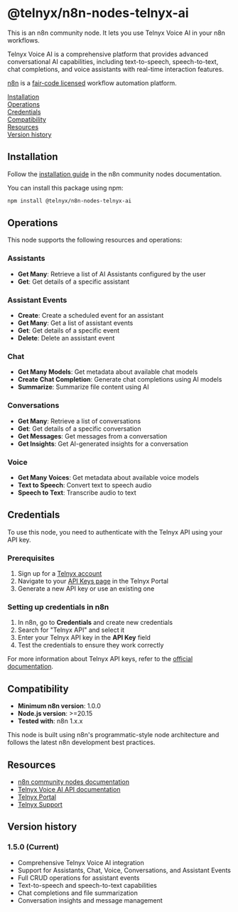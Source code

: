 # @telnyx/n8n-nodes-telnyx-ai

This is an n8n community node. It lets you use Telnyx Voice AI in your n8n workflows.

Telnyx Voice AI is a comprehensive platform that provides advanced conversational AI capabilities, including text-to-speech, speech-to-text, chat completions, and voice assistants with real-time interaction features.

[n8n](https://n8n.io/) is a [fair-code licensed](https://docs.n8n.io/reference/license/) workflow automation platform.

[Installation](#installation)  
[Operations](#operations)  
[Credentials](#credentials)  
[Compatibility](#compatibility)  
[Resources](#resources)  
[Version history](#version-history)

## Installation

Follow the [installation guide](https://docs.n8n.io/integrations/community-nodes/installation/) in the n8n community nodes documentation.

You can install this package using npm:

```bash
npm install @telnyx/n8n-nodes-telnyx-ai
```

## Operations

This node supports the following resources and operations:

### Assistants

- **Get Many**: Retrieve a list of AI Assistants configured by the user
- **Get**: Get details of a specific assistant

### Assistant Events

- **Create**: Create a scheduled event for an assistant
- **Get Many**: Get a list of assistant events
- **Get**: Get details of a specific event
- **Delete**: Delete an assistant event

### Chat

- **Get Many Models**: Get metadata about available chat models
- **Create Chat Completion**: Generate chat completions using AI models
- **Summarize**: Summarize file content using AI

### Conversations

- **Get Many**: Retrieve a list of conversations
- **Get**: Get details of a specific conversation
- **Get Messages**: Get messages from a conversation
- **Get Insights**: Get AI-generated insights for a conversation

### Voice

- **Get Many Voices**: Get metadata about available voice models
- **Text to Speech**: Convert text to speech audio
- **Speech to Text**: Transcribe audio to text

## Credentials

To use this node, you need to authenticate with the Telnyx API using your API key.

### Prerequisites

1. Sign up for a [Telnyx account](https://telnyx.com)
2. Navigate to your [API Keys page](https://portal.telnyx.com/#/app/api-keys) in the Telnyx Portal
3. Generate a new API key or use an existing one

### Setting up credentials in n8n

1. In n8n, go to **Credentials** and create new credentials
2. Search for "Telnyx API" and select it
3. Enter your Telnyx API key in the **API Key** field
4. Test the credentials to ensure they work correctly

For more information about Telnyx API keys, refer to the [official documentation](https://support.telnyx.com/en/articles/4305158-api-keys-and-how-to-use-them).

## Compatibility

- **Minimum n8n version**: 1.0.0
- **Node.js version**: >=20.15
- **Tested with**: n8n 1.x.x

This node is built using n8n's programmatic-style node architecture and follows the latest n8n development best practices.

## Resources

- [n8n community nodes documentation](https://docs.n8n.io/integrations/#community-nodes)
- [Telnyx Voice AI API documentation](https://developers.telnyx.com/docs/api/v2/ai)
- [Telnyx Portal](https://portal.telnyx.com)
- [Telnyx Support](https://support.telnyx.com)

## Version history

### 1.5.0 (Current)

- Comprehensive Telnyx Voice AI integration
- Support for Assistants, Chat, Voice, Conversations, and Assistant Events
- Full CRUD operations for assistant events
- Text-to-speech and speech-to-text capabilities
- Chat completions and file summarization
- Conversation insights and message management
